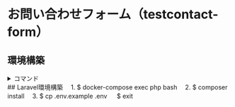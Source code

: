 # お問い合わせフォーム（testcontact-form）

## 環境構築
<details>
  <summary>コマンド</summary>
  Dockerビルド
　1. $ cd coachtech/laravel
　   $ git clone git@github.com:coachtech-material/laravel-docker-template.git
　   $ mv laravel-docker-template testcontact-form
　   $ cd testcontact-form
　   $ git remote set-url origin git@github.com:kumi-sr/testcontact-form.git
　   $ git remote -v
　   $ git add .
　   $ git commit -m "リモートリポジトリの変更"
　   $ git push origin main
　2. $ docker-compose up -d --build
　   エラーが起きたので、docker-compose.ymlファイルを編集
　   servicesのnginxとmysqlに「platform: linux/amd64」を追加し、再ビルド
　   $ docker-compose down
　   $ docker-compose build --no-cache
　   $ docker-compose up -d
　   $ code .
</details>
## Laravel環境構築
　1. $ docker-compose exec php bash
　2. $ composer install
　3. $ cp .env.example .env
　   $ exit
